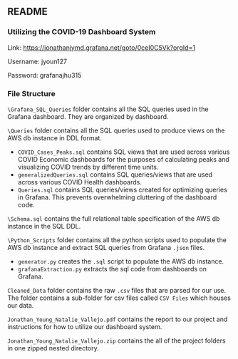 ## README 
### Utilizing the COVID-19 Dashboard System
Link: https://jonathanjymd.grafana.net/goto/0ceI0C5Vk?orgId=1

Username: jyoun127

Password: grafanajhu315

### File Structure
`\Grafana_SQL_Queries` folder contains all the SQL queries used in the Grafana dashboard. They are organized by dashboard.

`\Queries` folder contains all the SQL queries used to produce views on the AWS db instance in DDL format. 
- `COVID_Cases_Peaks.sql` contains SQL views that are used across various COVID Economic dashboards for the purposes of calculating 
                          peaks and visualizing COVID trends by different time units.
- `generalizedQueries.sql` contains SQL queries/views that are used across various COVID Health dashboards. 
- `Queries.sql` contains SQL queries/views created for optimizing queries in Grafana. This prevents overwhelming cluttering of the dashboard code.

`\Schema.sql` contains the full relational table specification of the AWS db instance in the SQL DDL.

`\Python_Scripts` folder contains all the python scripts used to populate the AWS db instance and extract SQL queries from Grafana `.json` files.
- `generator.py` creates the `.sql` script to populate the AWS db instance.
- `grafanaExtraction.py` extracts the sql code from dashboards on Grafana.

`Cleaned_Data` folder contains the raw `.csv` files that are parsed for our use. The folder contains a sub-folder for csv files called `CSV Files` which houses our data.

`Jonathan_Young_Natalie_Vallejo.pdf` contains the report to our project and instructions for how to utilize our dashboard system.

`Jonathan_Young_Natalie_Vallejo.zip` contains the all of the project folders in one zipped nested directory.
